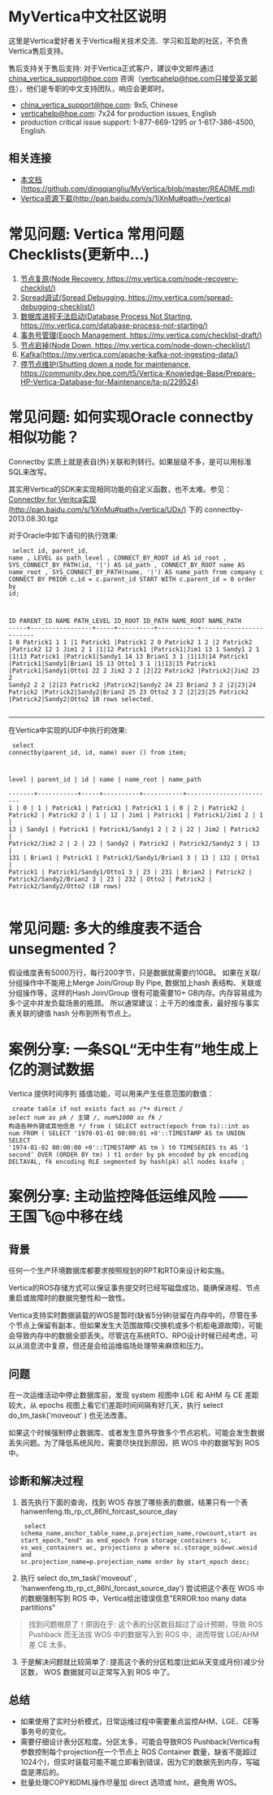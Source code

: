 <html lang="zn_CN"> <head> <meta charset='utf-8'> <title>MyVertica 中文社区常见问题</title> </head> <body>

MyVertica中文社区说明
==========
这里是Vertica爱好者关于Vertica相关技术交流、学习和互助的社区，不负责Vertica售后支持。

售后支持关于售后支持: 对于Vertica正式客户，建议中文邮件通过  china_vertica_support@hpe.com 咨询（verticahelp@hpe.com只接受英文邮件），他们是专职的中文支持团队，响应会更即时。

 - china_vertica_support@hpe.com: 9x5, Chinese
 - verticahelp@hpe.com: 7x24 for production issues, English
 - production critical issue support: 1-877-669-1295 or 1-617-386-4500, English. 


相关连接
----------
 * [本文档(https://github.com/dingqiangliu/MyVertica/blob/master/README.md)](https://github.com/dingqiangliu/MyVertica/blob/master/README.md)
 * [Vertica资源下载(http://pan.baidu.com/s/1jXnMu#path=/vertica)](http://pan.baidu.com/s/1jXnMu#path=/vertica)


常见问题: Vertica 常用问题 Checklists(更新中...)
==========
1. [节点复原(Node Recovery, https://my.vertica.com/node-recovery-checklist/)](https://my.vertica.com/node-recovery-checklist/)
2. [Spread调试(Spread Debugging, https://my.vertica.com/spread-debugging-checklist/)](https://my.vertica.com/spread-debugging-checklist/)
3. [数据库进程无法启动(Database Process Not Starting, https://my.vertica.com/database-process-not-starting/)](https://my.vertica.com/database-process-not-starting/)
5. [事务号管理(Epoch Management, https://my.vertica.com/checklist-draft/)](https://my.vertica.com/checklist-draft/)
6. [节点宕掉(Node Down, https://my.vertica.com/node-down-checklist/)](https://my.vertica.com/node-down-checklist/)
7. [Kafka(https://my.vertica.com/apache-kafka-not-ingesting-data/)](https://my.vertica.com/apache-kafka-not-ingesting-data/)
13. [停节点维护(Shutting down a node for maintenance, https://community.dev.hpe.com/t5/Vertica-Knowledge-Base/Prepare-HP-Vertica-Database-for-Maintenance/ta-p/229524)](https://community.dev.hpe.com/t5/Vertica-Knowledge-Base/Prepare-HP-Vertica-Database-for-Maintenance/ta-p/229524)


常见问题: 如何实现Oracle connectby相似功能？
==========
Connectby 实质上就是表自(外)关联和列转行。如果层级不多，是可以用标准SQL来改写。

其实用Vertica的SDK来实现相同功能的自定义函数，也不太难。参见：[Connectby for Veritca实现(http://pan.baidu.com/s/1jXnMu#path=/vertica/UDx/)](http://pan.baidu.com/s/1jXnMu#path=/vertica/UDx/) 下的 connectby-2013.08.30.tgz

对于Oracle中如下语句的执行效果:
<code><pre>
select id, parent_id, name
  , LEVEL as path_level
  , CONNECT_BY_ROOT id AS id_root
  , SYS_CONNECT_BY_PATH(id, '|') AS id_path
  , CONNECT_BY_ROOT name AS name_root
  , SYS_CONNECT_BY_PATH(name, '|') AS name_path
from company c
  CONNECT BY PRIOR c.id = c.parent_id 
  START WITH c.parent_id = 0
order by id;

 ID PARENT_ID NAME	 PATH_LEVEL ID_ROOT ID_PATH	    NAME_ROOT  NAME_PATH
-----+-----------------+-----+----------+-----------+------------------------
  1	    0 Patrick1		  1	  1 |1		    Patrick1   |Patrick1
  2	    0 Patrick2		  1	  2 |2		    Patrick2   |Patrick2
 12	    1 Jim1			  2	  1 |1|12	    Patrick1   |Patrick1|Jim1
 13	    1 Sandy1		  2	  1 |1|13	    Patrick1   |Patrick1|Sandy1
 14	   13 Brian1		  3	  1 |1|13|14    Patrick1   |Patrick1|Sandy1|Brian1
 15	   13 Otto1			  3	  1 |1|13|15    Patrick1   |Patrick1|Sandy1|Otto1
 22	    2 Jim2			  2	  2 |2|22	    Patrick2   |Patrick2|Jim2
 23	    2 Sandy2		  2	  2 |2|23	    Patrick2   |Patrick2|Sandy2
 24	   23 Brian2		  3	  2 |2|23|24    Patrick2   |Patrick2|Sandy2|Brian2
 25	   23 Otto2			  3	  2 |2|23|25    Patrick2   |Patrick2|Sandy2|Otto2
10 rows selected.
</code></pre>

* * *

在Vertica中实现的UDF中执行的效果:
<code><pre>
select connectby(parent_id, id, name) over () 
from item;

 level | parent_id | id  |   name   | name_root |       name_path        
-------+-----------+-----+----------+-----------+------------------------
     1 |         0 |   1 | Patrick1 | Patrick1  | Patrick1
     1 |         0 |   2 | Patrick2 | Patrick2  | Patrick2
     2 |         1 |  12 | Jim1     | Patrick1  | Patrick1/Jim1
     2 |         1 |  13 | Sandy1   | Patrick1  | Patrick1/Sandy1
     2 |         2 |  22 | Jim2     | Patrick2  | Patrick2/Jim2
     2 |         2 |  23 | Sandy2   | Patrick2  | Patrick2/Sandy2
     3 |        13 | 131 | Brian1   | Patrick1  | Patrick1/Sandy1/Brian1
     3 |        13 | 132 | Otto1    | Patrick1  | Patrick1/Sandy1/Otto1
     3 |        23 | 231 | Brian2   | Patrick2  | Patrick2/Sandy2/Brian2
     3 |        23 | 232 | Otto2    | Patrick2  | Patrick2/Sandy2/Otto2
(10 rows)
</code></pre>



常见问题: 多大的维度表不适合unsegmented？
==========
假设维度表有5000万行，每行200字节，只是数据就需要约10GB。
如果在关联/分组操作中不能用上Merge Join/Group By Pipe, 数据加上hash 表结构、关联或分组操作等，这样的Hash Join/Group 很有可能需要10+ GB内存。内存容易成为多个这中并发负载场景的瓶颈。
所以通常建议：上千万的维度表，最好按与事实表关联的键值 hash 分布到所有节点上。


案例分享: 一条SQL“无中生有”地生成上亿的测试数据
==========
Vertica 提供时间序列 插值功能，可以用来产生任意范围的数值：

<code><pre>
create table if not exists fact 
as /*+ direct */
select num as pk /* 主键 */, num%1000 as fk /* 构造各种外键或其他信息 */ from (
  SELECT extract(epoch from ts)::int as num FROM (
    SELECT '1970-01-01 00:00:01 +0'::TIMESTAMP AS tm
      UNION
    SELECT '1974-01-02 00:00:00 +0'::TIMESTAMP AS tm 
   ) t0 
   TIMESERIES ts AS '1 second' OVER (ORDER BY tm)
) t1
order by pk
encoded by pk encoding DELTAVAL, fk encoding RLE
segmented by hash(pk) all nodes ksafe
;
</code></pre>


案例分享: 主动监控降低运维风险 —— 王国飞@中移在线
==========
## 背景 ##
任何一个生产环境数据库都要求按照规划的RPT和RTO来设计和实施。

Vertica的ROS存储方式可以保证事务提交时已经写磁盘成功，能确保进程、节点重启或故障时的数据完整性和一致性。

Vertica支持实时数据装载的WOS是暂时(缺省5分钟)驻留在内存中的，尽管在多个节点上保留有副本，但如果发生大范围故障(交换机或多个机柜电源故障)，可能会导致内存中的数据全部丢失。尽管这在系统RTO、RPO设计时候已经考虑，可以从消息流中复原，但还是会给运维临场处理带来麻烦和压力。

## 问题 ##
在一次运维活动中停止数据库前，发现 system 视图中 LGE 和 AHM 与 CE 差距较大，从 epochs 视图上看它们差距时间间隔有好几天，执行 select do_tm_task('moveout' ) 也无法改善。

如果这个时候强制停止数据库、或者发生意外导致多个节点宕机，可能会发生数据丢失问题。为了降低系统风险，需要尽快找到原因，把 WOS 中的数据写到 ROS 中。

## 诊断和解决过程 ##

1. 首先执行下面的查询，找到 WOS 存放了哪些表的数据，结果只有一个表 hanwenfeng.tb_rp_ct_86hl_forcast_source_day
<code><pre>
select schema_name,anchor_table_name,p.projection_name,rowcount,start as start_epoch,"end" as end_epoch
from storage_containers sc, vs_wos_containers wc, projections p
where sc.storage_oid=wc.wosid and sc.projection_name=p.projection_name
order by start_epoch desc;
</code></pre>

2. 执行 select do_tm_task('moveout' , 'hanwenfeng.tb_rp_ct_86hl_forcast_source_day') 尝试把这个表在 WOS 中的数据强制写到 ROS 中，Vertica给出错误信息"ERROR:too many data partitions"
>找到问题根原了！原因在于: 这个表的分区数目超过了设计预期，导致 ROS Pushback 而无法拔 WOS 中的数据写入到 ROS 中，进而导致 LGE/AHM 差 CE 太多。
3. 于是解决问题就比较简单了: 提高这个表的分区粒度(比如从天变成月份)减少分区数， WOS 数据就可以正常写入到 ROS 中了。 

## 总结 ##
- 如果使用了实时分析模式，日常运维过程中需要重点监控AHM、LGE、CE等事务号的变化。
- 需要仔细设计表分区粒度。分区太多，可能会导致ROS Pushback(Vertica有参数控制每个projection在一个节点上 ROS Container 数量，缺省不能超过1024个)，但实时装载可能不能立即看到错误，因为它的数据先到内存，写磁盘是滞后的。
- 批量处理COPY和DML操作尽量加 direct 选项或 hint，避免用 WOS。



</body> </html>


